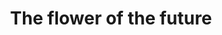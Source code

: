 ---
pid: llp310
title: The flower of the future
location_transcription: in a art museum
coordinates: "[-75.173900853066, 39.961929570856]"
zipcode: '19120'
gen_neighborhood: North Philadelphia
neighborhood: Logan,Olney
outside_phl: 
age: '13'
age_range: 13-19
instagram: 
image_file_name: llp_310.jpg
proposal_transcription: I draw this because for the people that imagine the future
  or the people that like the flower
topic: Environment,Uplifting
topic_summary: 0, 0
type: Sculpture Statue
keywords_other: flower, future
credit: Jadiel A. Vega
image_labels: 
twitter: 
facebook: 
permalink: "/monuments/llp310/"
layout: item-page
---